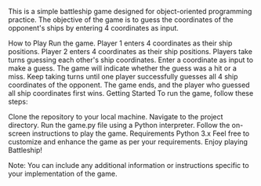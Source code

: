 This is a simple battleship game designed for object-oriented programming practice. The objective of the game is to guess the coordinates of the opponent's ships by entering 4 coordinates as input.

How to Play
Run the game.
Player 1 enters 4 coordinates as their ship positions.
Player 2 enters 4 coordinates as their ship positions.
Players take turns guessing each other's ship coordinates.
Enter a coordinate as input to make a guess.
The game will indicate whether the guess was a hit or a miss.
Keep taking turns until one player successfully guesses all 4 ship coordinates of the opponent.
The game ends, and the player who guessed all ship coordinates first wins.
Getting Started
To run the game, follow these steps:

Clone the repository to your local machine.
Navigate to the project directory.
Run the game.py file using a Python interpreter.
Follow the on-screen instructions to play the game.
Requirements
Python 3.x
Feel free to customize and enhance the game as per your requirements. Enjoy playing Battleship!

Note: You can include any additional information or instructions specific to your implementation of the game.
